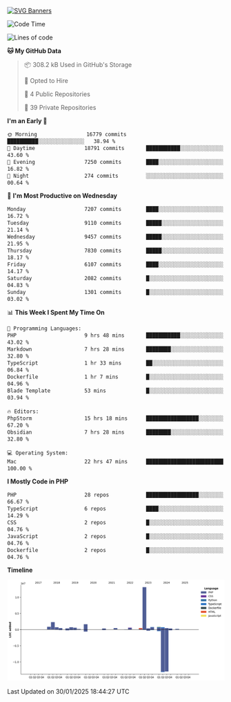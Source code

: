 [![SVG Banners](https://svg-banners.vercel.app/api?type=glitch&text1=Gere_Lajos%F0%9F%92%BB&width=800&height=400)](https://github.com/Akshay090/svg-banners)

<!--START_SECTION:waka-->
![Code Time](http://img.shields.io/badge/Code%20Time-2%2C136%20hrs-blue)

![Lines of code](https://img.shields.io/badge/From%20Hello%20World%20I%27ve%20Written-26.0%20million%20lines%20of%20code-blue)

**🐱 My GitHub Data** 

> 📦 308.2 kB Used in GitHub's Storage 
 > 
> 💼 Opted to Hire
 > 
> 📜 4 Public Repositories 
 > 
> 🔑 39 Private Repositories 
 > 
**I'm an Early 🐤** 

```text
🌞 Morning                16779 commits       ██████████░░░░░░░░░░░░░░░   38.94 % 
🌆 Daytime                18791 commits       ███████████░░░░░░░░░░░░░░   43.60 % 
🌃 Evening                7250 commits        ████░░░░░░░░░░░░░░░░░░░░░   16.82 % 
🌙 Night                  274 commits         ░░░░░░░░░░░░░░░░░░░░░░░░░   00.64 % 
```
📅 **I'm Most Productive on Wednesday** 

```text
Monday                   7207 commits        ████░░░░░░░░░░░░░░░░░░░░░   16.72 % 
Tuesday                  9110 commits        █████░░░░░░░░░░░░░░░░░░░░   21.14 % 
Wednesday                9457 commits        █████░░░░░░░░░░░░░░░░░░░░   21.95 % 
Thursday                 7830 commits        █████░░░░░░░░░░░░░░░░░░░░   18.17 % 
Friday                   6107 commits        ████░░░░░░░░░░░░░░░░░░░░░   14.17 % 
Saturday                 2082 commits        █░░░░░░░░░░░░░░░░░░░░░░░░   04.83 % 
Sunday                   1301 commits        █░░░░░░░░░░░░░░░░░░░░░░░░   03.02 % 
```


📊 **This Week I Spent My Time On** 

```text
💬 Programming Languages: 
PHP                      9 hrs 48 mins       ███████████░░░░░░░░░░░░░░   43.02 % 
Markdown                 7 hrs 28 mins       ████████░░░░░░░░░░░░░░░░░   32.80 % 
TypeScript               1 hr 33 mins        ██░░░░░░░░░░░░░░░░░░░░░░░   06.84 % 
Dockerfile               1 hr 7 mins         █░░░░░░░░░░░░░░░░░░░░░░░░   04.96 % 
Blade Template           53 mins             █░░░░░░░░░░░░░░░░░░░░░░░░   03.94 % 

🔥 Editors: 
PhpStorm                 15 hrs 18 mins      █████████████████░░░░░░░░   67.20 % 
Obsidian                 7 hrs 28 mins       ████████░░░░░░░░░░░░░░░░░   32.80 % 

💻 Operating System: 
Mac                      22 hrs 47 mins      █████████████████████████   100.00 % 
```

**I Mostly Code in PHP** 

```text
PHP                      28 repos            █████████████████░░░░░░░░   66.67 % 
TypeScript               6 repos             ████░░░░░░░░░░░░░░░░░░░░░   14.29 % 
CSS                      2 repos             █░░░░░░░░░░░░░░░░░░░░░░░░   04.76 % 
JavaScript               2 repos             █░░░░░░░░░░░░░░░░░░░░░░░░   04.76 % 
Dockerfile               2 repos             █░░░░░░░░░░░░░░░░░░░░░░░░   04.76 % 
```



**Timeline**

![Lines of Code chart](https://raw.githubusercontent.com/gere-lajos/gere-lajos/main/assets/bar_graph.png)


 Last Updated on 30/01/2025 18:44:27 UTC
<!--END_SECTION:waka-->
